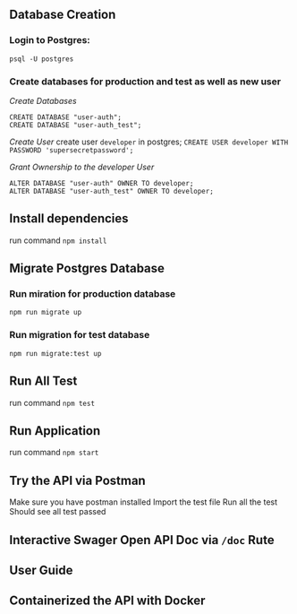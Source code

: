 ## Database Creation
### Login to Postgres:
`psql -U postgres`

### Create databases for production and test as well as new user
*Create Databases*
```
CREATE DATABASE "user-auth";
CREATE DATABASE "user-auth_test";
```

*Create User*
create user `developer` in postgres;
`CREATE USER developer WITH PASSWORD 'supersecretpassword';`

*Grant Ownership to the developer User*
```
ALTER DATABASE "user-auth" OWNER TO developer;
ALTER DATABASE "user-auth_test" OWNER TO developer;
```

## Install dependencies
run command `npm install`

## Migrate Postgres Database
### Run miration for production database
`npm run migrate up`
### Run migration for test database
`npm run migrate:test up`

## Run All Test
run command `npm test`

## Run Application
run command `npm start`

## Try the API via Postman
Make sure you have postman installed
Import the test file
Run all the test
Should see all test passed
## Interactive Swager Open API Doc via `/doc` Rute
## User Guide
## Containerized the API with Docker
